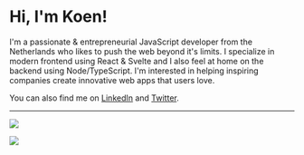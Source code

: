 # Hi, I'm Koen!

I'm a passionate & entrepreneurial JavaScript developer from the
Netherlands who likes to push the web beyond it's limits. I specialize
in modern frontend using React & Svelte and I also feel at home on the
backend using Node/TypeScript. I'm interested in helping inspiring companies create innovative web 
apps that users love.

You can also find me on [LinkedIn](http://nl.linkedin.com/in/vangilst/) and
[Twitter](http://www.twitter.com/vnglst).

---

![](https://github-readme-stats.vercel.app/api?username=vnglst&show_icons=true&count_private=true)

![](https://github-readme-stats.vercel.app/api/top-langs/?username=vnglst&layout=compact)

